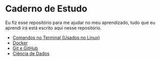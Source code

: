 # Caderno de Estudo
Eu fiz esse repositório para me ajudar no meu aprendizado, tudo que eu aprendi irá está escrito aqui nesse repositório.

- [Comandos no Terminal (Usados no Linux)](./terminal_linux/terminal_linux.md)
- [Docker](./docker/docker.md)
- [Git e GitHub](./git_github/git_github.md)
- [Ciência de Dados](./ciencia_dados/ciencia_dados.md)
